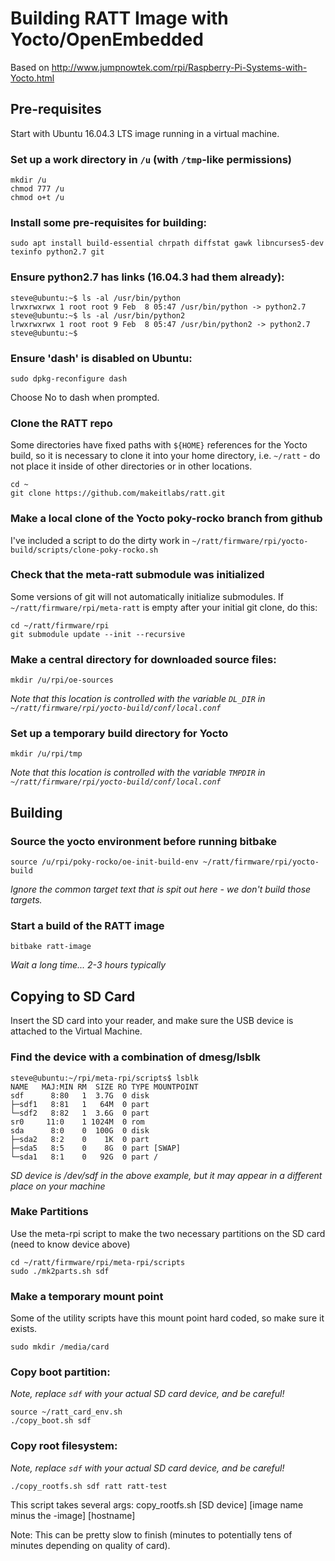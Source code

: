 # Building RATT Image with Yocto/OpenEmbedded

Based on http://www.jumpnowtek.com/rpi/Raspberry-Pi-Systems-with-Yocto.html

## Pre-requisites

Start with Ubuntu 16.04.3 LTS image running in a virtual machine.

### Set up a work directory in `/u` (with `/tmp`-like permissions)

    mkdir /u
    chmod 777 /u
    chmod o+t /u

### Install some pre-requisites for building:

    sudo apt install build-essential chrpath diffstat gawk libncurses5-dev texinfo python2.7 git

### Ensure python2.7 has links (16.04.3 had them already):

    steve@ubuntu:~$ ls -al /usr/bin/python
    lrwxrwxrwx 1 root root 9 Feb  8 05:47 /usr/bin/python -> python2.7
    steve@ubuntu:~$ ls -al /usr/bin/python2
    lrwxrwxrwx 1 root root 9 Feb  8 05:47 /usr/bin/python2 -> python2.7
    steve@ubuntu:~$

### Ensure 'dash' is disabled on Ubuntu:
    sudo dpkg-reconfigure dash

Choose No to dash when prompted.

### Clone the RATT repo

Some directories have fixed paths with `${HOME}` references for the Yocto build, so it is necessary to clone it into your home directory, i.e. `~/ratt` - do not place it inside of other directories or in other locations.

    cd ~
    git clone https://github.com/makeitlabs/ratt.git

### Make a local clone of the Yocto poky-rocko branch from github

I've included a script to do the dirty work in `~/ratt/firmware/rpi/yocto-build/scripts/clone-poky-rocko.sh`

### Check that the meta-ratt submodule was initialized

Some versions of git will not automatically initialize submodules.  If `~/ratt/firmware/rpi/meta-ratt` is empty after your initial git clone, do this:

    cd ~/ratt/firmware/rpi
    git submodule update --init --recursive

### Make a central directory for downloaded source files:

    mkdir /u/rpi/oe-sources
    
_Note that this location is controlled with the variable `DL_DIR` in `~/ratt/firmware/rpi/yocto-build/conf/local.conf`_

### Set up a temporary build directory for Yocto

    mkdir /u/rpi/tmp

_Note that this location is controlled with the variable `TMPDIR` in `~/ratt/firmware/rpi/yocto-build/conf/local.conf`_

## Building

### Source the yocto environment before running bitbake

    source /u/rpi/poky-rocko/oe-init-build-env ~/ratt/firmware/rpi/yocto-build

_Ignore the common target text that is spit out here - we don't build those targets._

### Start a build of the RATT image

    bitbake ratt-image

_Wait a long time... 2-3 hours typically_

## Copying to SD Card

Insert the SD card into your reader, and make sure the USB device is attached to the Virtual Machine.

### Find the device with a combination of dmesg/lsblk

    steve@ubuntu:~/rpi/meta-rpi/scripts$ lsblk
    NAME   MAJ:MIN RM  SIZE RO TYPE MOUNTPOINT
    sdf      8:80   1  3.7G  0 disk
    ├─sdf1   8:81   1   64M  0 part 
    └─sdf2   8:82   1  3.6G  0 part 
    sr0     11:0    1 1024M  0 rom  
    sda      8:0    0  100G  0 disk 
    ├─sda2   8:2    0    1K  0 part 
    ├─sda5   8:5    0    8G  0 part [SWAP]
    └─sda1   8:1    0   92G  0 part /

_SD device is /dev/sdf in the above example, but it may appear in a different place on your machine_

### Make Partitions

Use the meta-rpi script to make the two necessary partitions on the SD card (need to know device above)

    cd ~/ratt/firmware/rpi/meta-rpi/scripts
    sudo ./mk2parts.sh sdf

### Make a temporary mount point

Some of the utility scripts have this mount point hard coded, so make sure it exists.

    sudo mkdir /media/card

### Copy boot partition:

_Note, replace `sdf` with your actual SD card device, and be careful!_

    source ~/ratt_card_env.sh
    ./copy_boot.sh sdf

### Copy root filesystem:

_Note, replace `sdf` with your actual SD card device, and be careful!_

    ./copy_rootfs.sh sdf ratt ratt-test

This script takes several args:
    copy_rootfs.sh [SD device] [image name minus the -image] [hostname]


Note: This can be pretty slow to finish (minutes to potentially tens of minutes depending on quality of card).


